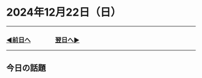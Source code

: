 # 2024年12月22日（日）

---

### [◀️前日へ](https://github.com/yuasys/chatty-journal/blob/main/2024/12/2024-12-21.md)&emsp;&emsp;&emsp;&emsp;[翌日へ▶️](https://github.com/yuasys/chatty-journal/blob/main/2024/12/2024-12-23.md)

---

## 今日の話題
